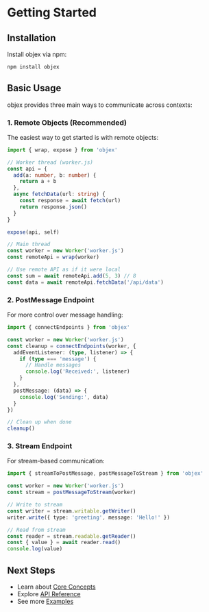 # Getting Started

## Installation

Install objex via npm:

```bash
npm install objex
```

## Basic Usage

objex provides three main ways to communicate across contexts:

### 1. Remote Objects (Recommended)

The easiest way to get started is with remote objects:

```typescript
import { wrap, expose } from 'objex'

// Worker thread (worker.js)
const api = {
  add(a: number, b: number) {
    return a + b
  },
  async fetchData(url: string) {
    const response = await fetch(url)
    return response.json()
  }
}

expose(api, self)

// Main thread
const worker = new Worker('worker.js')
const remoteApi = wrap(worker)

// Use remote API as if it were local
const sum = await remoteApi.add(5, 3) // 8
const data = await remoteApi.fetchData('/api/data')
```

### 2. PostMessage Endpoint

For more control over message handling:

```typescript
import { connectEndpoints } from 'objex'

const worker = new Worker('worker.js')
const cleanup = connectEndpoints(worker, {
  addEventListener: (type, listener) => {
    if (type === 'message') {
      // Handle messages
      console.log('Received:', listener)
    }
  },
  postMessage: (data) => {
    console.log('Sending:', data)
  }
})

// Clean up when done
cleanup()
```

### 3. Stream Endpoint

For stream-based communication:

```typescript
import { streamToPostMessage, postMessageToStream } from 'objex'

const worker = new Worker('worker.js')
const stream = postMessageToStream(worker)

// Write to stream
const writer = stream.writable.getWriter()
writer.write({ type: 'greeting', message: 'Hello!' })

// Read from stream
const reader = stream.readable.getReader()
const { value } = await reader.read()
console.log(value)
```

## Next Steps

- Learn about [Core Concepts](/guide/core-concepts)
- Explore [API Reference](/api/)
- See more [Examples](/examples/)